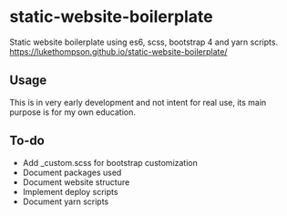 # static-website-boilerplate
Static website boilerplate using es6, scss, bootstrap 4 and yarn scripts. https://lukethompson.github.io/static-website-boilerplate/

## Usage
This is in very early development and not intent for real use, its main purpose is for my own education.

## To-do
 * Add _custom.scss for bootstrap customization
 * Document packages used
 * Document website structure
 * Implement deploy scripts
 * Document yarn scripts
